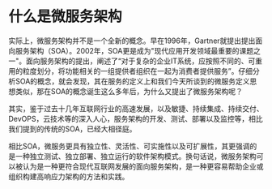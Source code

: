 # 什么是微服务架构

实际上，微服务架构并不是一个全新的概念。早在1996年，Gartner就提出提出面向服务架构（SOA）。2002年，SOA更是成为"现代应用开发领域最重要的课题之一"。面向服务架构的提出，阐述了“对于复杂的企业IT系统，应按照不同的、可重用的粒度划分，将功能相关的一组提供者组织在一起为消费者提供服务”。仔细分析SOA的概念，就会发现，其在服务的定义上和我们今天所谈到的微服务定义思想类似，那在SOA的概念诞生这么多年后，为什么又提出了微服务架构呢？

其实，鉴于过去十几年互联网行业的高速发展，以及敏捷、持续集成、持续交付、DevOPS，云技术等的深入人心，服务架构的开发、测试、部署以及监控等，相比我们提到的传统的SOA，已经大相径庭。

相比SOA，微服务更具有独立性、灵活性、可实施性以及可扩展性，其更强调的是一种独立测试、独立部署、独立运行的软件架构模式。换句话说，微服务架构可以被认为是一种更符合现代互联网发展的面向服务架构，是一种更容易帮助企业或组织构建高响应力架构的方法和实践。
